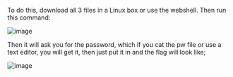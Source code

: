 To do this, download all 3 files in a Linux box or use the webshell. 
Then run this command:

![image](https://github.com/CountDraculaDaughter/projects/assets/155210038/ad656a8e-0337-4db2-b37d-89f3155f71a0)

Then it will ask you for the password, which if you cat the pw file or use a text editor, you will get it, then just put it in and the flag will look like;

![image](https://github.com/CountDraculaDaughter/projects/assets/155210038/cf6ae969-8a00-4f0d-97ba-ed976661b02f)
